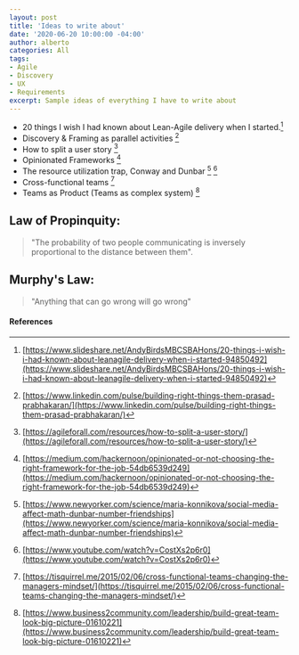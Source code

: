 ```yaml
---
layout: post
title: 'Ideas to write about'
date: '2020-06-20 10:00:00 -04:00'
author: alberto
categories: All
tags:
- Agile
- Discovery
- UX
- Requirements
excerpt: Sample ideas of everything I have to write about
---
```


* 20 things I wish I had known about Lean-Agile delivery when I started.[^1]
* Discovery & Framing as parallel activities [^2]
* How to split a user story [^3]
* Opinionated Frameworks [^4]
* The resource utilization trap, Conway and Dunbar [^5] [^6]
* Cross-functional teams [^7]
* Teams as Product (Teams as complex system) [^8]

## Law of Propinquity:
> "The probability of two people communicating is inversely proportional to the distance between them".

## Murphy's Law:
> "Anything that can go wrong will go wrong"

#### References
[^1]: [https://www.slideshare.net/AndyBirdsMBCSBAHons/20-things-i-wish-i-had-known-about-leanagile-delivery-when-i-started-94850492](https://www.slideshare.net/AndyBirdsMBCSBAHons/20-things-i-wish-i-had-known-about-leanagile-delivery-when-i-started-94850492)
[^2]: [https://www.linkedin.com/pulse/building-right-things-them-prasad-prabhakaran/](https://www.linkedin.com/pulse/building-right-things-them-prasad-prabhakaran/)
[^3]: [https://agileforall.com/resources/how-to-split-a-user-story/](https://agileforall.com/resources/how-to-split-a-user-story/)
[^4]: [https://medium.com/hackernoon/opinionated-or-not-choosing-the-right-framework-for-the-job-54db6539d249](https://medium.com/hackernoon/opinionated-or-not-choosing-the-right-framework-for-the-job-54db6539d249)
[^5]: [https://www.newyorker.com/science/maria-konnikova/social-media-affect-math-dunbar-number-friendships](https://www.newyorker.com/science/maria-konnikova/social-media-affect-math-dunbar-number-friendships)
[^6]: [https://www.youtube.com/watch?v=CostXs2p6r0](https://www.youtube.com/watch?v=CostXs2p6r0)
[^7]: [https://tisquirrel.me/2015/02/06/cross-functional-teams-changing-the-managers-mindset/](https://tisquirrel.me/2015/02/06/cross-functional-teams-changing-the-managers-mindset/)
[^8]: [https://www.business2community.com/leadership/build-great-team-look-big-picture-01610221](https://www.business2community.com/leadership/build-great-team-look-big-picture-01610221)


